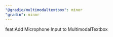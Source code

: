 ```yaml
---
"@gradio/multimodaltextbox": minor
"gradio": minor
---
```


feat:Add Microphone Input to MultimodalTextbox
